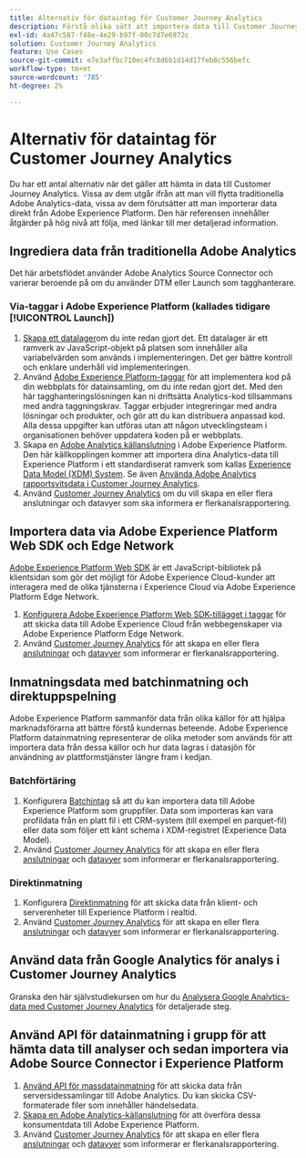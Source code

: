 ```yaml
---
title: Alternativ för dataintag för Customer Journey Analytics
description: Förstå olika sätt att importera data till Customer Journey Analytics
exl-id: 4a47c587-f48e-4e29-b97f-00c7d7e6972c
solution: Customer Journey Analytics
feature: Use Cases
source-git-commit: e7e3affbc710ec4fc8d6b1d14d17feb8c556befc
workflow-type: tm+mt
source-wordcount: '785'
ht-degree: 2%

---
```


# Alternativ för dataintag för Customer Journey Analytics

Du har ett antal alternativ när det gäller att hämta in data till Customer Journey Analytics. Vissa av dem utgår ifrån att man vill flytta traditionella Adobe Analytics-data, vissa av dem förutsätter att man importerar data direkt från Adobe Experience Platform. Den här referensen innehåller åtgärder på hög nivå att följa, med länkar till mer detaljerad information.

## Ingrediera data från traditionella Adobe Analytics

Det här arbetsflödet använder Adobe Analytics Source Connector och varierar beroende på om du använder DTM eller Launch som tagghanterare.

### Via-taggar i Adobe Experience Platform (kallades tidigare [!UICONTROL Launch])

1. [Skapa ett datalager](https://experienceleague.adobe.com/docs/analytics/implementation/prepare/data-layer.html)om du inte redan gjort det. Ett datalager är ett ramverk av JavaScript-objekt på platsen som innehåller alla variabelvärden som används i implementeringen. Det ger bättre kontroll och enklare underhåll vid implementeringen.
1. Använd [Adobe Experience Platform-taggar](https://experienceleague.adobe.com/docs/analytics/implementation/launch/overview.html) för att implementera kod på din webbplats för datainsamling, om du inte redan gjort det. Med den här tagghanteringslösningen kan ni driftsätta Analytics-kod tillsammans med andra taggningskrav. Taggar erbjuder integreringar med andra lösningar och produkter, och gör att du kan distribuera anpassad kod. Alla dessa uppgifter kan utföras utan att någon utvecklingsteam i organisationen behöver uppdatera koden på er webbplats.
1. Skapa en [Adobe Analytics källanslutning](https://experienceleague.adobe.com/docs/experience-platform/sources/ui-tutorials/create/adobe-applications/analytics.html) i Adobe Experience Platform. Den här källkopplingen kommer att importera dina Analytics-data till Experience Platform i ett standardiserat ramverk som kallas [Experience Data Model (XDM) System](https://experienceleague.adobe.com/docs/experience-platform/xdm/home.html?lang=sv). Se även [Använda Adobe Analytics rapportsvitsdata i Customer Journey Analytics](/help/getting-started/aa-vs-cja/aa-data-in-cja.md).
1. Använd [Customer Journey Analytics](https://experienceleague.adobe.com/docs/analytics-platform/using/cja-overview/cja-getting-started.html) om du vill skapa en eller flera anslutningar och datavyer som ska informera er flerkanalsrapportering.

## Importera data via Adobe Experience Platform Web SDK och Edge Network

[Adobe Experience Platform Web SDK](https://experienceleague.adobe.com/docs/experience-platform/edge/home.html) är ett JavaScript-bibliotek på klientsidan som gör det möjligt för Adobe Experience Cloud-kunder att interagera med de olika tjänsterna i Experience Cloud via Adobe Experience Platform Edge Network.

1. [Konfigurera Adobe Experience Platform Web SDK-tillägget i taggar](https://experienceleague.adobe.com/docs/experience-platform/tags/extensions/adobe/sdk/overview.html) för att skicka data till Adobe Experience Cloud från webbegenskaper via Adobe Experience Platform Edge Network.
1. Använd [Customer Journey Analytics](https://experienceleague.adobe.com/docs/analytics-platform/using/cja-overview/cja-getting-started.html) för att skapa en eller flera [anslutningar](/help/connections/create-connection.md) och [datavyer](/help/data-views/data-views.md) som informerar er flerkanalsrapportering.

## Inmatningsdata med batchinmatning och direktuppspelning

Adobe Experience Platform sammanför data från olika källor för att hjälpa marknadsförarna att bättre förstå kundernas beteende. Adobe Experience Platform datainmatning representerar de olika metoder som används för att importera data från dessa källor och hur data lagras i datasjön för användning av plattformstjänster längre fram i kedjan.

### Batchförtäring

1. Konfigurera [Batchintag](https://experienceleague.adobe.com/docs/experience-platform/ingestion/batch/overview.html#batch) så att du kan importera data till Adobe Experience Platform som gruppfiler. Data som importeras kan vara profildata från en platt fil i ett CRM-system (till exempel en parquet-fil) eller data som följer ett känt schema i XDM-registret (Experience Data Model).
1. Använd [Customer Journey Analytics](https://experienceleague.adobe.com/docs/analytics-platform/using/cja-overview/cja-getting-started.html) för att skapa en eller flera [anslutningar](/help/connections/create-connection.md) och [datavyer](/help/data-views/data-views.md) som informerar er flerkanalsrapportering.

### Direktinmatning

1. Konfigurera [Direktinmatning](https://experienceleague.adobe.com/docs/experience-platform/ingestion/streaming/overview.html#streaming) för att skicka data från klient- och serverenheter till Experience Platform i realtid.
1. Använd [Customer Journey Analytics](https://experienceleague.adobe.com/docs/analytics-platform/using/cja-overview/cja-getting-started.html) för att skapa en eller flera [anslutningar](/help/connections/create-connection.md) och [datavyer](/help/data-views/data-views.md) som informerar er flerkanalsrapportering.

## Använd data från Google Analytics för analys i Customer Journey Analytics

Granska den här självstudiekursen om hur du [Analysera Google Analytics-data med Customer Journey Analytics](https://experienceleague.adobe.com/docs/platform-learn/comprehensive-technical-tutorial-v22/module12/ex5.html?lang=en) för detaljerade steg.

## Använd API för datainmatning i grupp för att hämta data till analyser och sedan importera via Adobe Source Connector i Experience Platform

1. [Använd API för massdatainmatning](https://www.adobe.io/apis/experiencecloud/analytics/docs.html#!AdobeDocs/analytics-2.0-apis/master/bdia.md) för att skicka data från serversidessamlingar till Adobe Analytics. Du kan skicka CSV-formaterade filer som innehåller händelsedata.
1. [Skapa en Adobe Analytics-källanslutning](https://experienceleague.adobe.com/docs/experience-platform/sources/ui-tutorials/create/adobe-applications/analytics.html) för att överföra dessa konsumentdata till Adobe Experience Platform.
1. Använd [Customer Journey Analytics](https://experienceleague.adobe.com/docs/analytics-platform/using/cja-overview/cja-getting-started.html) för att skapa en eller flera [anslutningar](/help/connections/create-connection.md) och [datavyer](/help/data-views/data-views.md) som informerar er flerkanalsrapportering.
